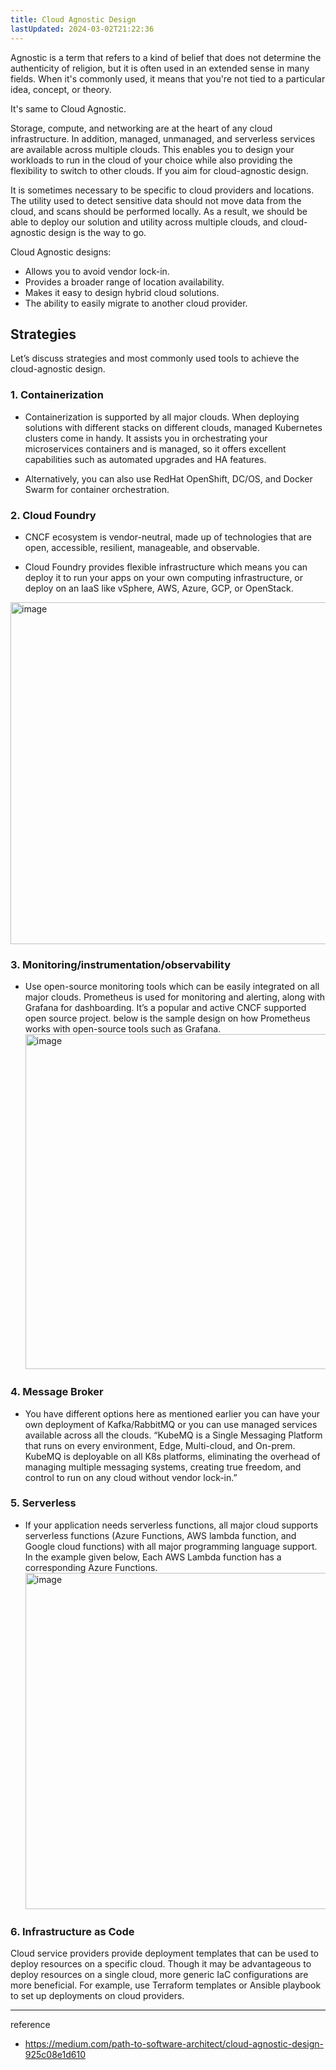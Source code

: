 ```yaml
---
title: Cloud Agnostic Design
lastUpdated: 2024-03-02T21:22:36
---
```


Agnostic is a term that refers to a kind of belief that does not determine the authenticity of religion, but it is often used in an extended sense in many fields. When it's commonly used, it means that you're not tied to a particular idea, concept, or theory.

It's same to Cloud Agnostic.

Storage, compute, and networking are at the heart of any cloud infrastructure. In addition, managed, unmanaged, and serverless services are available across multiple clouds. This enables you to design your workloads to run in the cloud of your choice while also providing the flexibility to switch to other clouds. If you aim for cloud-agnostic design.

It is sometimes necessary to be specific to cloud providers and locations. The utility used to detect sensitive data should not move data from the cloud, and scans should be performed locally. As a result, we should be able to deploy our solution and utility across multiple clouds, and cloud-agnostic design is the way to go.

Cloud Agnostic designs:

- Allows you to avoid vendor lock-in.
- Provides a broader range of location availability.
- Makes it easy to design hybrid cloud solutions.
- The ability to easily migrate to another cloud provider.

## Strategies

Let’s discuss strategies and most commonly used tools to achieve the cloud-agnostic design.

### 1. Containerization

- Containerization is supported by all major clouds. When deploying solutions with different stacks on different clouds, managed Kubernetes clusters come in handy. It assists you in orchestrating your microservices containers and is managed, so it offers excellent capabilities such as automated upgrades and HA features.

- Alternatively, you can also use RedHat OpenShift, DC/OS, and Docker Swarm for container orchestration.

### 2. Cloud Foundry

- CNCF ecosystem is vendor-neutral, made up of technologies that are open, accessible, resilient, manageable, and observable.

- Cloud Foundry provides flexible infrastructure which means you can deploy it to run your apps on your own computing infrastructure, or deploy on an IaaS like vSphere, AWS, Azure, GCP, or OpenStack.

<img width="547" alt="image" src="https://github.com/rlaisqls/TIL/assets/81006587/20e8ecab-58d3-4d9a-91ca-380e98a87019">

### 3. Monitoring/instrumentation/observability

- Use open-source monitoring tools which can be easily integrated on all major clouds. Prometheus is used for monitoring and alerting, along with Grafana for dashboarding. It’s a popular and active CNCF supported open source project. below is the sample design on how Prometheus works with open-source tools such as Grafana.
    <img width="536" alt="image" src="https://github.com/rlaisqls/TIL/assets/81006587/097b1b41-bab3-40db-8850-97246fc273b6">

### 4. Message Broker

- You have different options here as mentioned earlier you can have your own deployment of Kafka/RabbitMQ or you can use managed services available across all the clouds.
“KubeMQ is a Single Messaging Platform that runs on every environment, Edge, Multi-cloud, and On-prem. KubeMQ is deployable on all K8s platforms, eliminating the overhead of managing multiple messaging systems, creating true freedom, and control to run on any cloud without vendor lock-in.”

### 5. Serverless

- If your application needs serverless functions, all major cloud supports serverless functions (Azure Functions, AWS lambda function, and Google cloud functions) with all major programming language support.
In the example given below, Each AWS Lambda function has a corresponding Azure Functions.
    <img width="538" alt="image" src="https://github.com/rlaisqls/TIL/assets/81006587/412668bb-dbbc-4ceb-9ad2-ab406032b27b">

### 6. Infrastructure as Code

Cloud service providers provide deployment templates that can be used to deploy resources on a specific cloud. Though it may be advantageous to deploy resources on a single cloud, more generic IaC configurations are more beneficial. For example, use Terraform templates or Ansible playbook to set up deployments on cloud providers.

---
reference
- https://medium.com/path-to-software-architect/cloud-agnostic-design-925c08e1d610